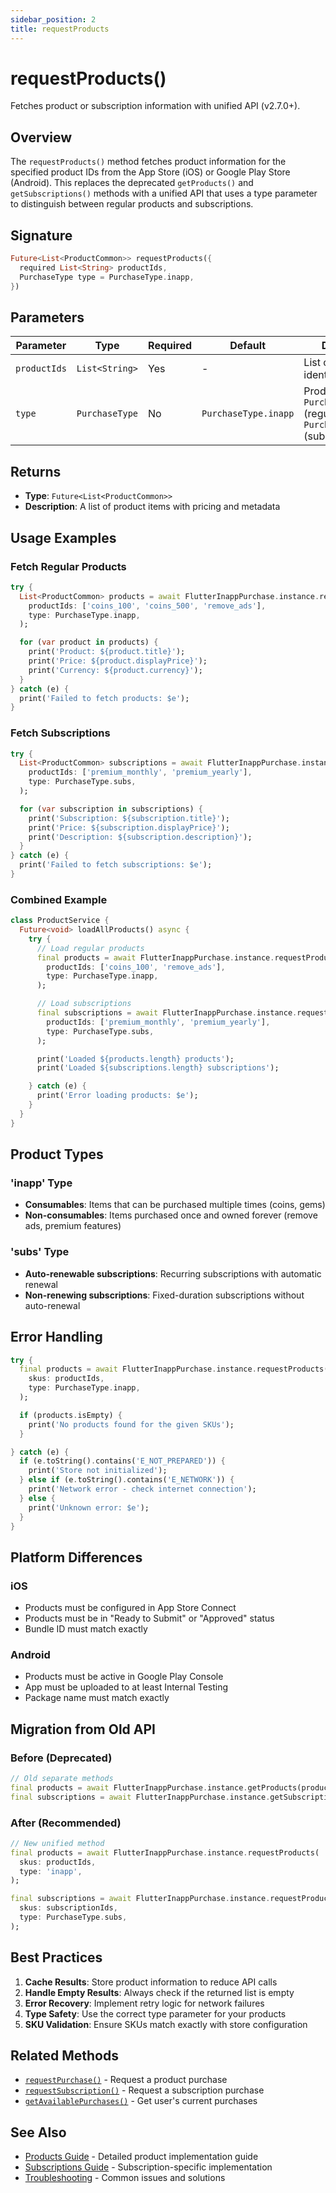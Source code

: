 ```yaml
---
sidebar_position: 2
title: requestProducts
---
```


# requestProducts()

Fetches product or subscription information with unified API (v2.7.0+).

## Overview

The `requestProducts()` method fetches product information for the specified product IDs from the App Store (iOS) or Google Play Store (Android). This replaces the deprecated `getProducts()` and `getSubscriptions()` methods with a unified API that uses a type parameter to distinguish between regular products and subscriptions.

## Signature

```dart
Future<List<ProductCommon>> requestProducts({
  required List<String> productIds,
  PurchaseType type = PurchaseType.inapp,
})
```

## Parameters

| Parameter | Type           | Required | Default   | Description                                                                |
| --------- | -------------- | -------- | --------- | -------------------------------------------------------------------------- |
| `productIds` | `List<String>` | Yes      | -         | List of product identifiers to fetch                                       |
| `type`    | `PurchaseType` | No       | `PurchaseType.inapp` | Product type: `PurchaseType.inapp` (regular) or `PurchaseType.subs` (subscriptions) |

## Returns

- **Type**: `Future<List<ProductCommon>>`
- **Description**: A list of product items with pricing and metadata

## Usage Examples

### Fetch Regular Products

```dart
try {
  List<ProductCommon> products = await FlutterInappPurchase.instance.requestProducts(
    productIds: ['coins_100', 'coins_500', 'remove_ads'],
    type: PurchaseType.inapp,
  );

  for (var product in products) {
    print('Product: ${product.title}');
    print('Price: ${product.displayPrice}');
    print('Currency: ${product.currency}');
  }
} catch (e) {
  print('Failed to fetch products: $e');
}
```

### Fetch Subscriptions

```dart
try {
  List<ProductCommon> subscriptions = await FlutterInappPurchase.instance.requestProducts(
    productIds: ['premium_monthly', 'premium_yearly'],
    type: PurchaseType.subs,
  );

  for (var subscription in subscriptions) {
    print('Subscription: ${subscription.title}');
    print('Price: ${subscription.displayPrice}');
    print('Description: ${subscription.description}');
  }
} catch (e) {
  print('Failed to fetch subscriptions: $e');
}
```

### Combined Example

```dart
class ProductService {
  Future<void> loadAllProducts() async {
    try {
      // Load regular products
      final products = await FlutterInappPurchase.instance.requestProducts(
        productIds: ['coins_100', 'remove_ads'],
        type: PurchaseType.inapp,
      );

      // Load subscriptions
      final subscriptions = await FlutterInappPurchase.instance.requestProducts(
        productIds: ['premium_monthly', 'premium_yearly'],
        type: PurchaseType.subs,
      );

      print('Loaded ${products.length} products');
      print('Loaded ${subscriptions.length} subscriptions');

    } catch (e) {
      print('Error loading products: $e');
    }
  }
}
```

## Product Types

### 'inapp' Type

- **Consumables**: Items that can be purchased multiple times (coins, gems)
- **Non-consumables**: Items purchased once and owned forever (remove ads, premium features)

### 'subs' Type

- **Auto-renewable subscriptions**: Recurring subscriptions with automatic renewal
- **Non-renewing subscriptions**: Fixed-duration subscriptions without auto-renewal

## Error Handling

```dart
try {
  final products = await FlutterInappPurchase.instance.requestProducts(
    skus: productIds,
    type: PurchaseType.inapp,
  );

  if (products.isEmpty) {
    print('No products found for the given SKUs');
  }

} catch (e) {
  if (e.toString().contains('E_NOT_PREPARED')) {
    print('Store not initialized');
  } else if (e.toString().contains('E_NETWORK')) {
    print('Network error - check internet connection');
  } else {
    print('Unknown error: $e');
  }
}
```

## Platform Differences

### iOS

- Products must be configured in App Store Connect
- Products must be in "Ready to Submit" or "Approved" status
- Bundle ID must match exactly

### Android

- Products must be active in Google Play Console
- App must be uploaded to at least Internal Testing
- Package name must match exactly

## Migration from Old API

### Before (Deprecated)

```dart
// Old separate methods
final products = await FlutterInappPurchase.instance.getProducts(productIds);
final subscriptions = await FlutterInappPurchase.instance.getSubscriptions(subscriptionIds);
```

### After (Recommended)

```dart
// New unified method
final products = await FlutterInappPurchase.instance.requestProducts(
  skus: productIds,
  type: 'inapp',
);

final subscriptions = await FlutterInappPurchase.instance.requestProducts(
  skus: subscriptionIds,
  type: PurchaseType.subs,
);
```

## Best Practices

1. **Cache Results**: Store product information to reduce API calls
2. **Handle Empty Results**: Always check if the returned list is empty
3. **Error Recovery**: Implement retry logic for network failures
4. **Type Safety**: Use the correct type parameter for your products
5. **SKU Validation**: Ensure SKUs match exactly with store configuration

## Related Methods

- [`requestPurchase()`](./request-purchase) - Request a product purchase
- [`requestSubscription()`](./request-subscription) - Request a subscription purchase
- [`getAvailablePurchases()`](./get-available-purchases) - Get user's current purchases

## See Also

- [Products Guide](../../guides/products) - Detailed product implementation guide
- [Subscriptions Guide](../../guides/subscriptions) - Subscription-specific implementation
- [Troubleshooting](../../troubleshooting) - Common issues and solutions
